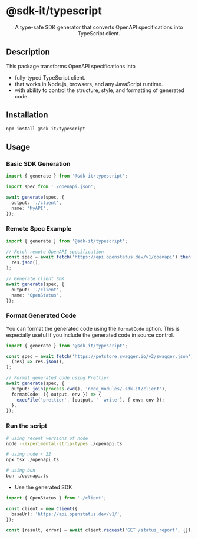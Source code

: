 # @sdk-it/typescript

<p align="center">A type-safe SDK generator that converts OpenAPI specifications into TypeScript client.</p>

## Description

This package transforms OpenAPI specifications into

- fully-typed TypeScript client.
- that works in Node.js, browsers, and any JavaScript runtime.
- with ability to control the structure, style, and formatting of generated code.

## Installation

```bash
npm install @sdk-it/typescript
```

## Usage

### Basic SDK Generation

```typescript
import { generate } from '@sdk-it/typescript';

import spec from './openapi.json';

await generate(spec, {
  output: './client',
  name: 'MyAPI',
});
```

### Remote Spec Example

```typescript
import { generate } from '@sdk-it/typescript';

// Fetch remote OpenAPI specification
const spec = await fetch('https://api.openstatus.dev/v1/openapi').then((res) =>
  res.json(),
);

// Generate client SDK
await generate(spec, {
  output: './client',
  name: 'OpenStatus',
});
```

### Format Generated Code

You can format the generated code using the `formatCode` option. This is especially useful if you include the generated code in source control.

```typescript
import { generate } from '@sdk-it/typescript';

const spec = await fetch('https://petstore.swagger.io/v2/swagger.json').then(
  (res) => res.json(),
);

// Format generated code using Prettier
await generate(spec, {
  output: join(process.cwd(), 'node_modules/.sdk-it/client'),
  formatCode: ({ output, env }) => {
    execFile('prettier', [output, '--write'], { env: env });
  },
});
```

### Run the script

```bash
# using recent versions of node
node --experimental-strip-types ./openapi.ts

# using node < 22
npx tsx ./openapi.ts

# using bun
bun ./openapi.ts
```

- Use the generated SDK

```typescript
import { OpenStatus } from './client';

const client = new Client({
  baseUrl: 'https://api.openstatus.dev/v1/',
});

const [result, error] = await client.request('GET /status_report', {});
```
